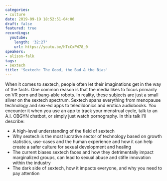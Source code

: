 ```yaml
---
categories:
- culture
date: 2019-09-19 18:52:51-04:00
draft: false
featured: true
recordings:
  youtube:
    length: '32:27'
    url: https://youtu.be/hTcCxPW78_0
speakers:
- alison-falk
tags:
- sextech
title: 'Sextech: The Good, the Bad & the Bias'
---
```



When it comes to sextech, people often let their imaginations get in the way of the facts. One common reason is that the media likes to focus primarily on VR porn and bang-able robots. In reality, these subjects are just a small sliver on the sextech spectrum. Sextech spans everything from menopause technology and sex-ed apps to teledildonics and erotica audiobooks. You encounter it when you use an app to track your menstrual cycle, talk to an A.I. OBGYN chatbot, or simply just watch pornography. In this talk I'll describe:

* A high-level understanding of the field of sextech
* Why sextech is the most lucrative sector of technology based on growth statistics, use-cases and the human experience and how it can help create a safer culture for sexual development and healing
* The current biases sextech faces and how they detrimentally impact marginalized groups, can lead to sexual abuse and stifle innovation within the industry
* The dark side of sextech, how it impacts everyone, and why you need to pay attention
